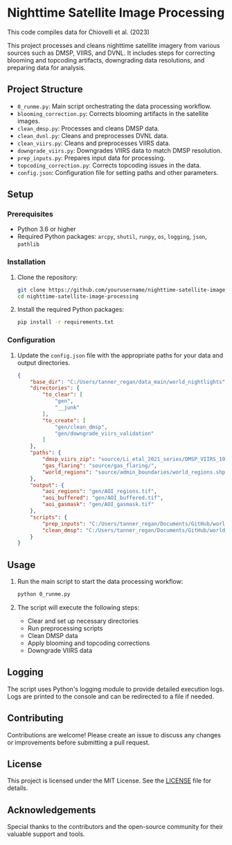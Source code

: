 # Nighttime Satellite Image Processing
This code compiles data for  Chiovelli et al. (2023)

This project processes and cleans nighttime satellite imagery from various sources such as DMSP, VIIRS, and DVNL. It includes steps for correcting blooming and topcoding artifacts, downgrading data resolutions, and preparing data for analysis.

## Project Structure

- `0_runme.py`: Main script orchestrating the data processing workflow.
- `blooming_correction.py`: Corrects blooming artifacts in the satellite images.
- `clean_dmsp.py`: Processes and cleans DMSP data.
- `clean_dvnl.py`: Cleans and preprocesses DVNL data.
- `clean_viirs.py`: Cleans and preprocesses VIIRS data.
- `downgrade_viirs.py`: Downgrades VIIRS data to match DMSP resolution.
- `prep_inputs.py`: Prepares input data for processing.
- `topcoding_correction.py`: Corrects topcoding issues in the data.
- `config.json`: Configuration file for setting paths and other parameters.

## Setup

### Prerequisites

- Python 3.6 or higher
- Required Python packages: `arcpy`, `shutil`, `runpy`, `os`, `logging`, `json`, `pathlib`

### Installation

1. Clone the repository:

    ```bash
    git clone https://github.com/yourusername/nighttime-satellite-image-processing.git
    cd nighttime-satellite-image-processing
    ```

2. Install the required Python packages:

    ```bash
    pip install -r requirements.txt
    ```

### Configuration

1. Update the `config.json` file with the appropriate paths for your data and output directories.

    ```json
    {
        "base_dir": "C:/Users/tanner_regan/data_main/world_nightlights",
        "directories": {
            "to_clear": [
                "gen",
                "__junk"
            ],
            "to_create": [
                "gen/clean_dmsp",
                "gen/downgrade_viirs_validation"
            ]
        },
        "paths": {
            "dmsp_viirs_zip": "source/Li_etal_2021_series/DMSP_VIIRS_1992_2018.zip",
            "gas_flaring": "source/gas_flaring/",
            "world_regions": "source/admin_boundaries/world_regions.shp"
        },
        "output": {
            "aoi_regions": "gen/AOI_regions.tif",
            "aoi_buffered": "gen/AOI_buffered.tif",
            "aoi_gasmask": "gen/AOI_gasmask.tif"
        },
        "scripts": {
            "prep_inputs": "C:/Users/tanner_regan/Documents/GitHub/world_nightlights/code/prep_inputs.py",
            "clean_dmsp": "C:/Users/tanner_regan/Documents/GitHub/world_nightlights/code/clean_dmsp.py"
        }
    }
    ```

## Usage

1. Run the main script to start the data processing workflow:

    ```bash
    python 0_runme.py
    ```

2. The script will execute the following steps:
    - Clear and set up necessary directories
    - Run preprocessing scripts
    - Clean DMSP data
    - Apply blooming and topcoding corrections
    - Downgrade VIIRS data

## Logging

The script uses Python's logging module to provide detailed execution logs. Logs are printed to the console and can be redirected to a file if needed.

## Contributing

Contributions are welcome! Please create an issue to discuss any changes or improvements before submitting a pull request.

## License

This project is licensed under the MIT License. See the [LICENSE](LICENSE) file for details.

## Acknowledgements

Special thanks to the contributors and the open-source community for their valuable support and tools.

